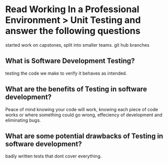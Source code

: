 # Read Working In a Professional Environment > Unit Testing and answer the following questions

started work on capstones, split into smaller teams. git hub branches

## What is Software Development Testing?

testing the code we make to verify it behaves as intended.

## What are the benefits of Testing in software development?

Peace of mind knowing your code will work, knowing each piece of code works or where something could go wrong, effeciency of development and eliminating bugs.

## What are some potential drawbacks of Testing in software development?

badly written tests that dont cover everything.